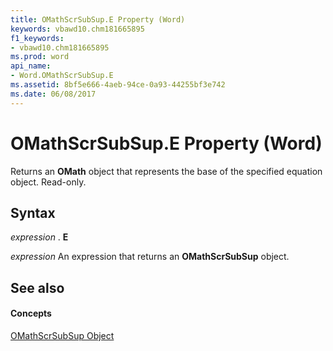 ```yaml
---
title: OMathScrSubSup.E Property (Word)
keywords: vbawd10.chm181665895
f1_keywords:
- vbawd10.chm181665895
ms.prod: word
api_name:
- Word.OMathScrSubSup.E
ms.assetid: 8bf5e666-4aeb-94ce-0a93-44255bf3e742
ms.date: 06/08/2017
---
```



# OMathScrSubSup.E Property (Word)

Returns an  **OMath** object that represents the base of the specified equation object. Read-only.


## Syntax

 _expression_ . **E**

 _expression_ An expression that returns an **OMathScrSubSup** object.


## See also


#### Concepts


[OMathScrSubSup Object](Word.OMathScrSubSup.md)

